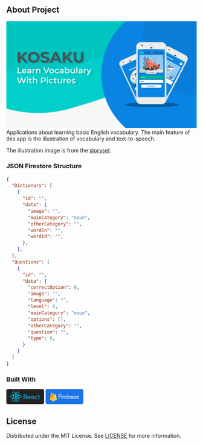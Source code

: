 ## About Project

![Screenshot](screenshot.webp)
Applications about learning basic English vocabulary. The main feature of this app is the illustration of vocabulary and text-to-speech.

The illustration image is from the [storyset](https://storyset.com/).

### JSON Firestore Structure

```JSON
{
  "Dictionary": [
    {
      "id": "",
      "data": {
        "image": "",
        "mainCategory": "noun",
        "otherCategory": "",
        "wordEn": "",
        "wordId": "",
      },
    },
  ],
  "Questions": [
    {
      "id": "",
      "data": {
        "correctOption": 0,
        "image": "",
        "language": "",
        "level": 0,
        "mainCategory": "noun",
        "options": [],
        "otherCategory": "",
        "question": "",
        "type": 0,
      }
    }
  ]
}
```


### Built With

[<img src='react.svg' alt='react' width='100' />](https://reactnative.dev/)
[<img src='firebase.svg' alt='firebase' width='100' />](https://firebase.google.com/)

## License

Distributed under the MIT License. See [LICENSE](LICENSE) for more information.
